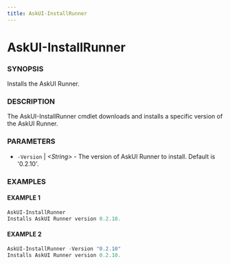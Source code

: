 ```yaml
---
title: AskUI-InstallRunner
---
```


# AskUI-InstallRunner

### SYNOPSIS

Installs the AskUI Runner.

### DESCRIPTION

The AskUI-InstallRunner cmdlet downloads and installs a specific version of the AskUI Runner.

### PARAMETERS

- `-Version` | _&lt;String&gt;_ - The version of AskUI Runner to install. Default is '0.2.10'.

### EXAMPLES

#### EXAMPLE 1

```powershell
AskUI-InstallRunner
Installs AskUI Runner version 0.2.10.
```
 
#### EXAMPLE 2

```powershell
AskUI-InstallRunner -Version "0.2.10"
Installs AskUI Runner version 0.2.10.
```

